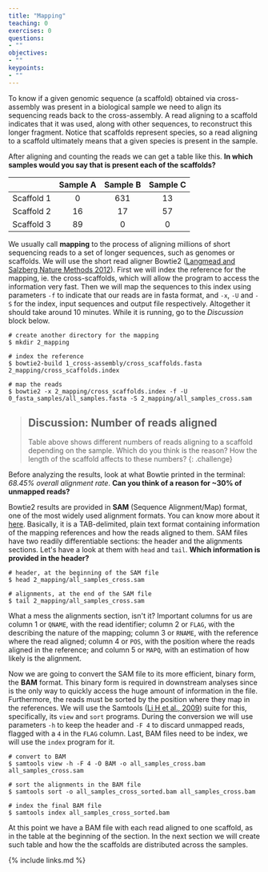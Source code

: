 ```yaml
---
title: "Mapping"
teaching: 0
exercises: 0
questions:
- ""
objectives:
- ""
keypoints:
- ""
---
```


To know if a given genomic sequence (a scaffold) obtained via cross-assembly was present in a biological sample we need to align its sequencing reads back to the cross-assembly. A read aligning to a scaffold indicates that it was used, along with other sequences, to reconstruct this longer fragment. Notice that scaffolds represent species, so a read aligning to a scaffold ultimately means that a given species is present in the sample.

After aligning and counting the reads we can get a table like this. **In which samples would you say that is present each of the scaffolds?**

|            	| Sample A 	| Sample B 	| Sample C 	|
|:----------:	|:--------:	|:--------:	|:--------:	|
| Scaffold 1 	|     0    	|     631    	|     13    	|
| Scaffold 2 	|     16    	|     17    	|     57    	|
| Scaffold 3 	|     89    	|     0    	|     0    	|

We usually call **mapping** to the process of aligning millions of short sequencing reads to a set of longer sequences, such as genomes or scaffolds. We will use the short read aligner Bowtie2 ([Langmead and Salzberg Nature Methods 2012](https://pubmed.ncbi.nlm.nih.gov/22388286/)). First we will index the reference for the mapping, ie. the cross-scaffolds, which will allow the program to access the information very fast. Then we will map the sequences to this index using parameters `-f` to indicate that our reads are in fasta format, and `-x`, `-U` and `-S` for the index, input sequences and output file respectively. Altogether it should take around 10 minutes. While it is running, go to the *Discussion* block below.

~~~
# create another directory for the mapping
$ mkdir 2_mapping

# index the reference
$ bowtie2-build 1_cross-assembly/cross_scaffolds.fasta 2_mapping/cross_scaffolds.index

# map the reads
$ bowtie2 -x 2_mapping/cross_scaffolds.index -f -U 0_fasta_samples/all_samples.fasta -S 2_mapping/all_samples_cross.sam
~~~

>## Discussion: Number of reads aligned
> Table above shows different numbers of reads aligning to a scaffold depending on the sample. Which do you think is the reason? How the length of the scaffold affects to these numbers?
{: .challenge}

Before analyzing the results, look at what Bowtie printed in the terminal: *68.45% overall alignment rate*. **Can you think of a reason for ~30% of unmapped reads?**

Bowtie2 results are provided in **SAM** (Sequence Alignment/Map) format, one of the most widely used alignment formats. You can know more about it [here](https://samtools.github.io/hts-specs/SAMv1.pdf). Basically, it is a TAB-delimited, plain text format containing information of the mapping references and how the reads aligned to them. SAM files have two readily differentiable sections: the header and the alignments sections. Let's have a look at them with `head` and `tail`. **Which information is provided in the header?**

~~~
# header, at the beginning of the SAM file
$ head 2_mapping/all_samples_cross.sam

# alignments, at the end of the SAM file
$ tail 2_mapping/all_samples_cross.sam
~~~

What a mess the alignments section, isn't it? Important columns for us are column 1 or `QNAME`, with the read identifier; column 2 or `FLAG`, with the  describing the nature of the mapping; column 3 or `RNAME`, with the reference where the read aligned; column 4 or `POS`, with the position where the reads aligned in the reference; and column 5 or `MAPQ`, with an estimation of how likely is the alignment.

Now we are going to convert the SAM file to its more efficient, binary form, the **BAM** format. This binary form is required in downstream analyses since is the only way to quickly access the huge amount of information in the file. Furthermore, the reads must be sorted by the position where they map in the references. We will use the Samtools ([Li H et al., 2009](https://academic.oup.com/bioinformatics/article/25/16/2078/204688)) suite for this, specifically, its `view` and `sort` programs. During the conversion we will use parameters `-h` to keep the header and `-F 4` to discard unmapped reads, flagged with a `4` in the `FLAG` column. Last, BAM files need to be index, we will use the `index` program for it.

~~~
# convert to BAM
$ samtools view -h -F 4 -O BAM -o all_samples_cross.bam all_samples_cross.sam

# sort the alignments in the BAM file
$ samtools sort -o all_samples_cross_sorted.bam all_samples_cross.bam

# index the final BAM file
$ samtools index all_samples_cross_sorted.bam
~~~  

At this point we have a BAM file with each read aligned to one scaffold, as in the table at the beginning of the section. In the next section we will create such table and how the the scaffolds are distributed across the samples.

{% include links.md %}

